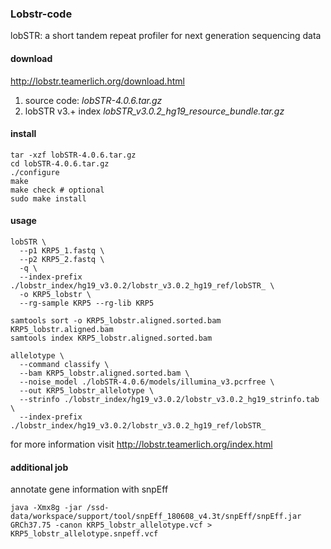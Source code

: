 ### Lobstr-code
lobSTR: a short tandem repeat profiler for next generation sequencing data

#### download
http://lobstr.teamerlich.org/download.html
1. source code: *lobSTR-4.0.6.tar.gz*
2. lobSTR v3.+ index *lobSTR_v3.0.2_hg19_resource_bundle.tar.gz*

#### install
~~~bashscript
tar -xzf lobSTR-4.0.6.tar.gz
cd lobSTR-4.0.6.tar.gz
./configure
make
make check # optional
sudo make install
~~~

#### usage
~~~bashscript
lobSTR \
  --p1 KRP5_1.fastq \
  --p2 KRP5_2.fastq \
  -q \
  --index-prefix ./lobstr_index/hg19_v3.0.2/lobstr_v3.0.2_hg19_ref/lobSTR_ \
  -o KRP5_lobstr \
  --rg-sample KRP5 --rg-lib KRP5
  
samtools sort -o KRP5_lobstr.aligned.sorted.bam KRP5_lobstr.aligned.bam 
samtools index KRP5_lobstr.aligned.sorted.bam

allelotype \
  --command classify \
  --bam KRP5_lobstr.aligned.sorted.bam \
  --noise_model ./lobSTR-4.0.6/models/illumina_v3.pcrfree \
  --out KRP5_lobstr_allelotype \
  --strinfo ./lobstr_index/hg19_v3.0.2/lobstr_v3.0.2_hg19_strinfo.tab \
  --index-prefix ./lobstr_index/hg19_v3.0.2/lobstr_v3.0.2_hg19_ref/lobSTR_
~~~

for more information visit http://lobstr.teamerlich.org/index.html

#### additional job
annotate gene information with snpEff
~~~bashscript
java -Xmx8g -jar /ssd-data/workspace/support/tool/snpEff_180608_v4.3t/snpEff/snpEff.jar GRCh37.75 -canon KRP5_lobstr_allelotype.vcf > KRP5_lobstr_allelotype.snpeff.vcf
~~~
